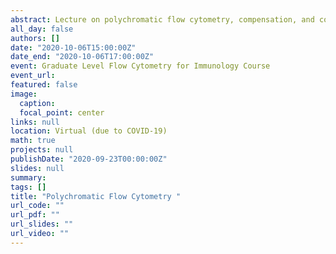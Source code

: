 ```yaml
---
abstract: Lecture on polychromatic flow cytometry, compensation, and controls
all_day: false
authors: []
date: "2020-10-06T15:00:00Z"
date_end: "2020-10-06T17:00:00Z"
event: Graduate Level Flow Cytometry for Immunology Course
event_url: 
featured: false
image:
  caption: 
  focal_point: center
links: null
location: Virtual (due to COVID-19)
math: true
projects: null 
publishDate: "2020-09-23T00:00:00Z"
slides: null
summary: 
tags: []
title: "Polychromatic Flow Cytometry "
url_code: ""
url_pdf: ""
url_slides: ""
url_video: ""
---
```

